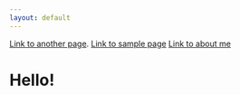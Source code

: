 ```yaml
---
layout: default
---
```



[Link to another page](./general/another-page.html).
[Link to sample page](./general/sample-page.html)
[Link to about me](./general/about-me.html)


# Hello!


